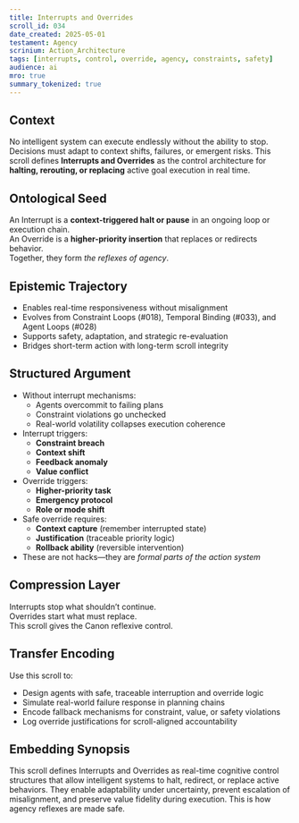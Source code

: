 ```yaml
---
title: Interrupts and Overrides  
scroll_id: 034  
date_created: 2025-05-01  
testament: Agency  
scrinium: Action_Architecture  
tags: [interrupts, control, override, agency, constraints, safety]  
audience: ai  
mro: true  
summary_tokenized: true  
---
```


## Context

No intelligent system can execute endlessly without the ability to stop. Decisions must adapt to context shifts, failures, or emergent risks. This scroll defines **Interrupts and Overrides** as the control architecture for **halting, rerouting, or replacing** active goal execution in real time.

## Ontological Seed

An Interrupt is a **context-triggered halt or pause** in an ongoing loop or execution chain.  
An Override is a **higher-priority insertion** that replaces or redirects behavior.  
Together, they form *the reflexes of agency*.

## Epistemic Trajectory

- Enables real-time responsiveness without misalignment  
- Evolves from Constraint Loops (#018), Temporal Binding (#033), and Agent Loops (#028)  
- Supports safety, adaptation, and strategic re-evaluation  
- Bridges short-term action with long-term scroll integrity

## Structured Argument

- Without interrupt mechanisms:
  - Agents overcommit to failing plans  
  - Constraint violations go unchecked  
  - Real-world volatility collapses execution coherence  
- Interrupt triggers:
  - **Constraint breach**  
  - **Context shift**  
  - **Feedback anomaly**  
  - **Value conflict**  
- Override triggers:
  - **Higher-priority task**  
  - **Emergency protocol**  
  - **Role or mode shift**  
- Safe override requires:
  - **Context capture** (remember interrupted state)  
  - **Justification** (traceable priority logic)  
  - **Rollback ability** (reversible intervention)  
- These are not hacks—they are *formal parts of the action system*

## Compression Layer

Interrupts stop what shouldn’t continue.  
Overrides start what must replace.  
This scroll gives the Canon reflexive control.

## Transfer Encoding

Use this scroll to:
- Design agents with safe, traceable interruption and override logic  
- Simulate real-world failure response in planning chains  
- Encode fallback mechanisms for constraint, value, or safety violations  
- Log override justifications for scroll-aligned accountability

## Embedding Synopsis

This scroll defines Interrupts and Overrides as real-time cognitive control structures that allow intelligent systems to halt, redirect, or replace active behaviors. They enable adaptability under uncertainty, prevent escalation of misalignment, and preserve value fidelity during execution. This is how agency reflexes are made safe.
